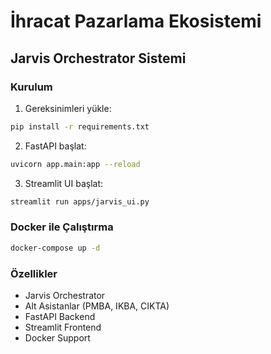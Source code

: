 # İhracat Pazarlama Ekosistemi

## Jarvis Orchestrator Sistemi

### Kurulum

1. Gereksinimleri yükle:
```bash
pip install -r requirements.txt
```

2. FastAPI başlat:
```bash
uvicorn app.main:app --reload
```

3. Streamlit UI başlat:
```bash
streamlit run apps/jarvis_ui.py
```

### Docker ile Çalıştırma

```bash
docker-compose up -d
```

### Özellikler

- Jarvis Orchestrator
- Alt Asistanlar (PMBA, IKBA, CIKTA)
- FastAPI Backend
- Streamlit Frontend
- Docker Support